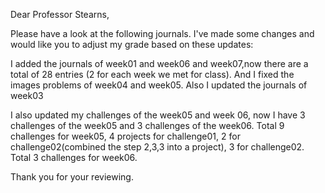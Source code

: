 Dear Professor Stearns,

Please have a look at the following journals. I've made some changes and would like you to adjust my grade based on these updates:

I added the journals of week01 and week06 and week07,now there are a total of 28 entries (2 for each week we met for class). 
And I fixed the images problems of week04 and week05.
Also I updated the journals of week03


I also updated my challenges of the week05 and week 06, now I have 3 challenges of the week05 and 3 challenges of the week06. 
Total 9 challenges for week05, 4 projects for challenge01, 2 for challenge02(combined the step 2,3,3 into a project), 3 for challenge02.
Total 3 challenges for week06.

Thank you for your reviewing.

